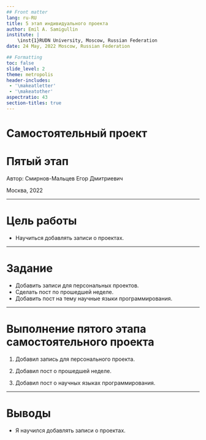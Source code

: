 ```yaml
---
## Front matter
lang: ru-RU
title: 5 этап индивидуального проекта
author: Emil A. Samigullin
institute: |
    \inst{1}RUDN University, Moscow, Russian Federation
date: 24 May, 2022 Moscow, Russian Federation

## Formatting
toc: false
slide_level: 2
theme: metropolis
header-includes: 
 - '\makeatletter'
 - '\makeatother'
aspectratio: 43
section-titles: true
---
```


# Самостоятельный проект
# Пятый этап

Автор: Смирнов-Мальцев Егор Дмитриевич

Москва, 2022

---

# Цель работы

* Научиться добавлять записи о проектах.

---

# Задание

* Добавить записи для персональных проектов.
* Сделать пост по прошедшей неделе.
* Добавить пост на тему научные языки программирования.

---

# Выполнение пятого этапа самостоятельного проекта

1. Добавил запись для персонального проекта.

2. Добавил пост о прошедшей неделе.

3. Добавил пост о научных языках программирования.

---

# Выводы

* Я научился добавлять записи о проектах.
